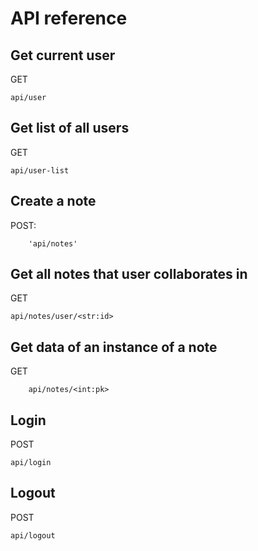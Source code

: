 # API reference

## Get current user

GET
```
api/user
```

## Get list of all users

GET 
```
api/user-list
```

## Create a note
POST: 
```
    'api/notes'
```

## Get all notes that user collaborates in
GET 
```
api/notes/user/<str:id>
```

## Get data of an instance of a note
GET
```
    api/notes/<int:pk>
```

## Login 
POST 
```
api/login
```

## Logout 
POST 
```
api/logout
```


